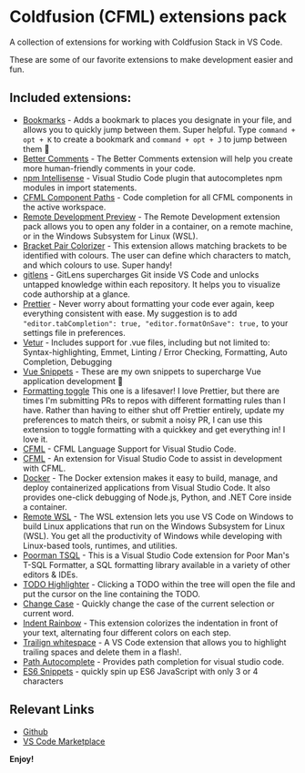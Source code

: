# Coldfusion (CFML) extensions pack

A collection of extensions for working with Coldfusion Stack in VS Code.

These are some of our favorite extensions to make development easier and fun.

## Included extensions:

- [Bookmarks](https://marketplace.visualstudio.com/items?itemName=alefragnani.Bookmarks&WT.mc_id=marketplace-pack-sdras) - Adds a bookmark to places you designate in your file, and allows you to quickly jump between them. Super helpful. Type `command + opt + K` to create a bookmark and `command + opt + J` to jump between them 🔖
- [Better Comments](https://marketplace.visualstudio.com/items?itemName=AmirHA.better-comments-2) - The Better Comments extension will help you create more human-friendly comments in your code.
- [npm Intellisense](https://marketplace.visualstudio.com/items?itemName=christian-kohler.npm-intellisense) - Visual Studio Code plugin that autocompletes npm modules in import statements.
- [CFML Component Paths](https://marketplace.visualstudio.com/items?itemName=christian-kohler.npm-intellisense) - Code completion for all CFML components in the active workspace.
- [Remote Development Preview](https://marketplace.visualstudio.com/items?itemName=ms-vscode-remote.vscode-remote-extensionpack) - The Remote Development extension pack allows you to open any folder in a container, on a remote machine, or in the Windows Subsystem for Linux (WSL).
- [Bracket Pair Colorizer](https://marketplace.visualstudio.com/items?itemName=CoenraadS.bracket-pair-colorizer&WT.mc_id=marketplace-pack-sdras) - This extension allows matching brackets to be identified with colours. The user can define which characters to match, and which colours to use. Super handy!
- [gitlens](https://marketplace.visualstudio.com/items?itemName=eamodio.gitlens) - GitLens supercharges Git inside VS Code and unlocks untapped knowledge within each repository. It helps you to visualize code authorship at a glance.
- [Prettier](https://marketplace.visualstudio.com/items?itemName=esbenp.prettier-vscode&WT.mc_id=marketplace-pack-sdras) - Never worry about formatting your code ever again, keep everything consistent with ease. My suggestion is to add `"editor.tabCompletion": true, "editor.formatOnSave": true,` to your settings file in preferences.
- [Vetur](https://marketplace.visualstudio.com/items?itemName=octref.vetur&WT.mc_id=marketplace-pack-sdras) - Includes support for .vue files, including but not limited to: Syntax-highlighting, Emmet, Linting / Error Checking, Formatting, Auto Completion, Debugging
- [Vue Snippets](https://marketplace.visualstudio.com/items?itemName=sdras.vue-vscode-snippets&WT.mc_id=marketplace-pack-sdras) - These are my own snippets to supercharge Vue application development 🚀
- [Formatting toggle](https://marketplace.visualstudio.com/items?itemName=tombonnike.vscode-status-bar-format-toggle&WT.mc_id=marketplace-pack-sdras) This one is a lifesaver! I love Prettier, but there are times I'm submitting PRs to repos with different formatting rules than I have. Rather than having to either shut off Prettier entirely, update my preferences to match theirs, or submit a noisy PR, I can use this extension to toggle formatting with a quickkey and get everything in! I love it.
- [CFML](https://marketplace.visualstudio.com/items?itemName=ilich8086.ColdFusion) - CFML Language Support for Visual Studio Code.
- [CFML](https://marketplace.visualstudio.com/items?itemName=KamasamaK.vscode-cfml) - An extension for Visual Studio Code to assist in development with CFML.
- [Docker](https://marketplace.visualstudio.com/items?itemName=ms-azuretools.vscode-docker) - The Docker extension makes it easy to build, manage, and deploy containerized applications from Visual Studio Code. It also provides one-click debugging of Node.js, Python, and .NET Core inside a container.
- [Remote WSL](https://marketplace.visualstudio.com/items?itemName=ms-vscode-remote.remote-wsl) - The WSL extension lets you use VS Code on Windows to build Linux applications that run on the Windows Subsystem for Linux (WSL). You get all the productivity of Windows while developing with Linux-based tools, runtimes, and utilities.
- [Poorman TSQL](https://marketplace.visualstudio.com/items?itemName=TaoKlerks.poor-mans-t-sql-formatter-vscode) - This is a Visual Studio Code extension for Poor Man's T-SQL Formatter, a SQL formatting library available in a variety of other editors & IDEs.
- [TODO Highlighter](https://marketplace.visualstudio.com/items?itemName=Gruntfuggly.todo-tree) - Clicking a TODO within the tree will open the file and put the cursor on the line containing the TODO.
- [Change Case](https://marketplace.visualstudio.com/items?itemName=wmaurer.change-case) - Quickly change the case of the current selection or current word.
- [Indent Rainbow](https://marketplace.visualstudio.com/items?itemName=oderwat.indent-rainbow) - This extension colorizes the indentation in front of your text, alternating four different colors on each step.
- [Trailign whitespace](https://marketplace.visualstudio.com/items?itemName=shardulm94.trailing-spaces) - A VS Code extension that allows you to highlight trailing spaces and delete them in a flash!.
- [Path Autocomplete](https://marketplace.visualstudio.com/items?itemName=ionutvmi.path-autocomplete) - Provides path completion for visual studio code.
- [ES6 Snippets](https://marketplace.visualstudio.com/items?itemName=xabikos.JavaScriptSnippets&WT.mc_id=marketplace-pack-sdras) - quickly spin up ES6 JavaScript with only 3 or 4 characters


## Relevant Links

- [Github](https://github.com/aroflo)
- [VS Code Marketplace](https://marketplace.visualstudio.com/items?)

**Enjoy!**

